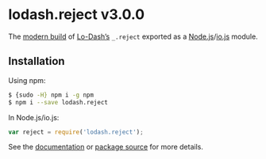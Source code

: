 # lodash.reject v3.0.0

The [modern build](https://github.com/lodash/lodash/wiki/Build-Differences) of [Lo-Dash’s](https://lodash.com/) `_.reject` exported as a [Node.js](http://nodejs.org/)/[io.js](https://iojs.org/) module.

## Installation

Using npm:

```bash
$ {sudo -H} npm i -g npm
$ npm i --save lodash.reject
```

In Node.js/io.js:

```js
var reject = require('lodash.reject');
```

See the [documentation](https://lodash.com/docs#reject) or [package source](https://github.com/lodash/lodash/blob/3.0.0-npm-packages/lodash.reject) for more details.
